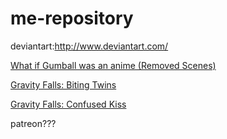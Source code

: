 # me-repository

deviantart:http://www.deviantart.com/

<a href="http://mikeinel.deviantart.com/art/What-if-Gumball-was-an-anime-Removed-Scenes-515145743">What if Gumball was an anime (Removed Scenes)</a>

<a href="http://mikeinel.deviantart.com/art/Gravity-Falls-Biting-Twins-483964437">Gravity Falls: Biting Twins</a>

<a href="http://mikeinel.deviantart.com/art/Gravity-Falls-Confused-Kiss-483967423">Gravity Falls: Confused Kiss</a>

patreon???
